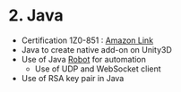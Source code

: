 # 2. Java

- Certification 1Z0-851 : [Amazon Link](https://www.amazon.com.be/-/en/Bert-Bates/dp/0072260882) 
- Java to create native add-on on Unity3D
- Use of Java [Robot](https://docs.oracle.com/javase/8/docs/api/java/awt/Robot.html) for automation
  - Use of UDP and WebSocket client 
- Use of RSA key pair in Java
